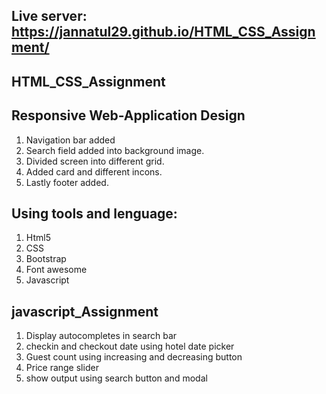 ## Live server: https://jannatul29.github.io/HTML_CSS_Assignment/
## HTML_CSS_Assignment
## Responsive Web-Application Design
1. Navigation bar added
2. Search field added into background image.
3. Divided screen into different grid. 
5. Added card and different incons.
6. Lastly footer added.
## Using tools and lenguage:
1. Html5
2. CSS
3. Bootstrap
4. Font awesome
5. Javascript

## javascript_Assignment
1. Display autocompletes in search bar
2. checkin and checkout date using hotel date picker
3. Guest count using increasing and decreasing button
4. Price range slider
5. show output using search button and modal
